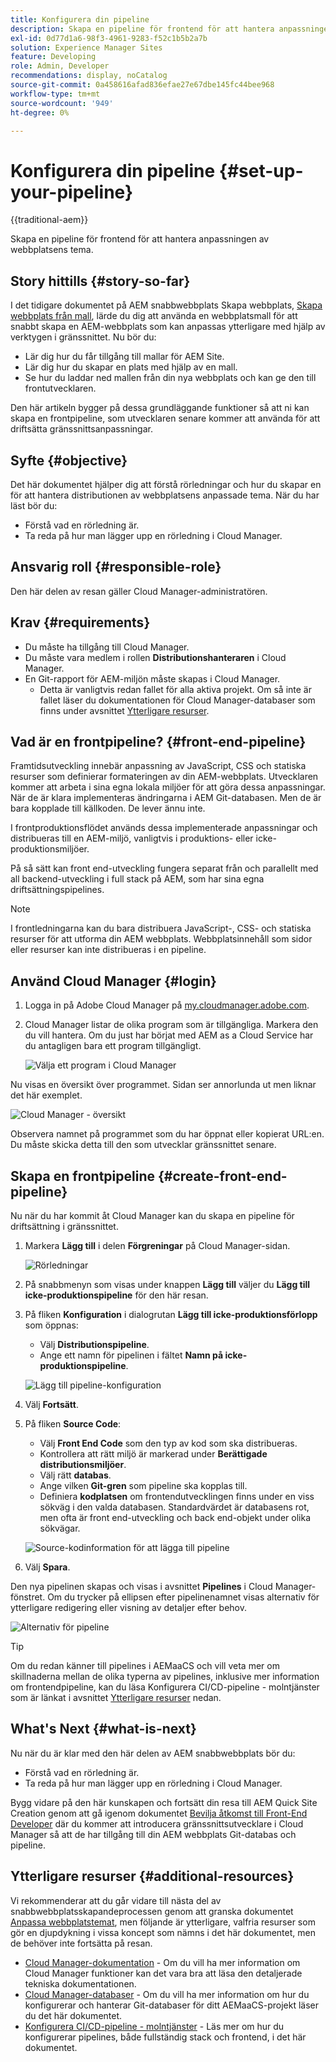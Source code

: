 ```yaml
---
title: Konfigurera din pipeline
description: Skapa en pipeline för frontend för att hantera anpassningen av webbplatsens tema.
exl-id: 0d77d1a6-98f3-4961-9283-f52c1b5b2a7b
solution: Experience Manager Sites
feature: Developing
role: Admin, Developer
recommendations: display, noCatalog
source-git-commit: 0a458616afad836efae27e67dbe145fc44bee968
workflow-type: tm+mt
source-wordcount: '949'
ht-degree: 0%

---
```



# Konfigurera din pipeline {#set-up-your-pipeline}

{{traditional-aem}}

Skapa en pipeline för frontend för att hantera anpassningen av webbplatsens tema.

## Story hittills {#story-so-far}

I det tidigare dokumentet på AEM snabbwebbplats Skapa webbplats, [Skapa webbplats från mall](create-site.md), lärde du dig att använda en webbplatsmall för att snabbt skapa en AEM-webbplats som kan anpassas ytterligare med hjälp av verktygen i gränssnittet. Nu bör du:

* Lär dig hur du får tillgång till mallar för AEM Site.
* Lär dig hur du skapar en plats med hjälp av en mall.
* Se hur du laddar ned mallen från din nya webbplats och kan ge den till frontutvecklaren.

Den här artikeln bygger på dessa grundläggande funktioner så att ni kan skapa en frontpipeline, som utvecklaren senare kommer att använda för att driftsätta gränssnittsanpassningar.

## Syfte {#objective}

Det här dokumentet hjälper dig att förstå rörledningar och hur du skapar en för att hantera distributionen av webbplatsens anpassade tema. När du har läst bör du:

* Förstå vad en rörledning är.
* Ta reda på hur man lägger upp en rörledning i Cloud Manager.

## Ansvarig roll {#responsible-role}

Den här delen av resan gäller Cloud Manager-administratören.

## Krav {#requirements}

* Du måste ha tillgång till Cloud Manager.
* Du måste vara medlem i rollen **Distributionshanteraren** i Cloud Manager.
* En Git-rapport för AEM-miljön måste skapas i Cloud Manager.
   * Detta är vanligtvis redan fallet för alla aktiva projekt. Om så inte är fallet läser du dokumentationen för Cloud Manager-databaser som finns under avsnittet [Ytterligare resurser](#additional-resources).

## Vad är en frontpipeline? {#front-end-pipeline}

Framtidsutveckling innebär anpassning av JavaScript, CSS och statiska resurser som definierar formateringen av din AEM-webbplats. Utvecklaren kommer att arbeta i sina egna lokala miljöer för att göra dessa anpassningar. När de är klara implementeras ändringarna i AEM Git-databasen. Men de är bara kopplade till källkoden. De lever ännu inte.

I frontproduktionsflödet används dessa implementerade anpassningar och distribueras till en AEM-miljö, vanligtvis i produktions- eller icke-produktionsmiljöer.

På så sätt kan front end-utveckling fungera separat från och parallellt med all backend-utveckling i full stack på AEM, som har sina egna driftsättningspipelines.

>[!NOTE]
>
>I frontledningarna kan du bara distribuera JavaScript-, CSS- och statiska resurser för att utforma din AEM webbplats. Webbplatsinnehåll som sidor eller resurser kan inte distribueras i en pipeline.

## Använd Cloud Manager {#login}

1. Logga in på Adobe Cloud Manager på [my.cloudmanager.adobe.com](https://my.cloudmanager.adobe.com/).

1. Cloud Manager listar de olika program som är tillgängliga. Markera den du vill hantera. Om du just har börjat med AEM as a Cloud Service har du antagligen bara ett program tillgängligt.

   ![Välja ett program i Cloud Manager](assets/cloud-manager-select-program.png)

Nu visas en översikt över programmet. Sidan ser annorlunda ut men liknar det här exemplet.

![Cloud Manager - översikt](assets/cloud-manager-overview.png)

Observera namnet på programmet som du har öppnat eller kopierat URL:en. Du måste skicka detta till den som utvecklar gränssnittet senare.

## Skapa en frontpipeline {#create-front-end-pipeline}

Nu när du har kommit åt Cloud Manager kan du skapa en pipeline för driftsättning i gränssnittet.

1. Markera **Lägg till** i delen **Förgreningar** på Cloud Manager-sidan.

   ![Rörledningar](assets/pipelines-add.png)

1. På snabbmenyn som visas under knappen **Lägg till** väljer du **Lägg till icke-produktionspipeline** för den här resan.

1. På fliken **Konfiguration** i dialogrutan **Lägg till icke-produktionsförlopp** som öppnas:
   * Välj **Distributionspipeline**.
   * Ange ett namn för pipelinen i fältet **Namn på icke-produktionspipeline**.

   ![Lägg till pipeline-konfiguration](assets/add-pipeline-configuration.png)

1. Välj **Fortsätt**.

1. På fliken **Source Code**:
   * Välj **Front End Code** som den typ av kod som ska distribueras.
   * Kontrollera att rätt miljö är markerad under **Berättigade distributionsmiljöer**.
   * Välj rätt **databas**.
   * Ange vilken **Git-gren** som pipeline ska kopplas till.
   * Definiera **kodplatsen** om frontendutvecklingen finns under en viss sökväg i den valda databasen. Standardvärdet är databasens rot, men ofta är front end-utveckling och back end-objekt under olika sökvägar.

   ![Source-kodinformation för att lägga till pipeline](assets/add-pipeline-source-code.png)

1. Välj **Spara**.

Den nya pipelinen skapas och visas i avsnittet **Pipelines** i Cloud Manager-fönstret. Om du trycker på ellipsen efter pipelinenamnet visas alternativ för ytterligare redigering eller visning av detaljer efter behov.

![Alternativ för pipeline](assets/new-pipeline.png)

>[!TIP]
>
>Om du redan känner till pipelines i AEMaaCS och vill veta mer om skillnaderna mellan de olika typerna av pipelines, inklusive mer information om frontendpipeline, kan du läsa Konfigurera CI/CD-pipeline - molntjänster som är länkat i avsnittet [Ytterligare resurser](#additional-resources) nedan.

## What&#39;s Next {#what-is-next}

Nu när du är klar med den här delen av AEM snabbwebbplats bör du:

* Förstå vad en rörledning är.
* Ta reda på hur man lägger upp en rörledning i Cloud Manager.

Bygg vidare på den här kunskapen och fortsätt din resa till AEM Quick Site Creation genom att gå igenom dokumentet [Bevilja åtkomst till Front-End Developer](grant-access.md) där du kommer att introducera gränssnittsutvecklare i Cloud Manager så att de har tillgång till din AEM webbplats Git-databas och pipeline.

## Ytterligare resurser {#additional-resources}

Vi rekommenderar att du går vidare till nästa del av snabbwebbplatsskapandeprocessen genom att granska dokumentet [Anpassa webbplatstemat](customize-theme.md), men följande är ytterligare, valfria resurser som gör en djupdykning i vissa koncept som nämns i det här dokumentet, men de behöver inte fortsätta på resan.

* [Cloud Manager-dokumentation](https://experienceleague.adobe.com/docs/experience-manager-cloud-service/onboarding/onboarding-concepts/cloud-manager-introduction.html?lang=sv-SE) - Om du vill ha mer information om Cloud Manager funktioner kan det vara bra att läsa den detaljerade tekniska dokumentationen.
* [Cloud Manager-databaser](/help/implementing/cloud-manager/managing-code/managing-repositories.md) - Om du vill ha mer information om hur du konfigurerar och hanterar Git-databaser för ditt AEMaaCS-projekt läser du det här dokumentet.
* [Konfigurera CI/CD-pipeline - molntjänster](/help/implementing/cloud-manager/configuring-pipelines/introduction-ci-cd-pipelines.md) - Läs mer om hur du konfigurerar pipelines, både fullständig stack och frontend, i det här dokumentet.
